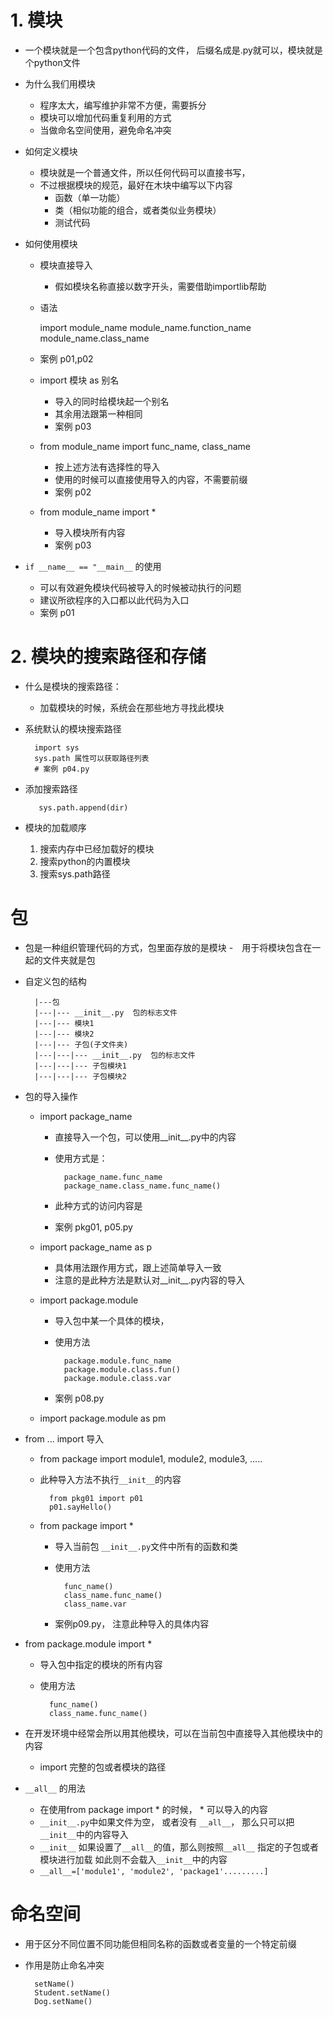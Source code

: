 # 1. 模块
- 一个模块就是一个包含python代码的文件， 后缀名成是.py就可以，模块就是个python文件
- 为什么我们用模块
    - 程序太大，编写维护非常不方便，需要拆分
    - 模块可以增加代码重复利用的方式
    - 当做命名空间使用，避免命名冲突 
- 如何定义模块
    - 模块就是一个普通文件，所以任何代码可以直接书写，
    - 不过根据模块的规范，最好在木块中编写以下内容
        - 函数（单一功能）
        - 类（相似功能的组合，或者类似业务模块） 
        - 测试代码
        
- 如何使用模块
    - 模块直接导入
        - 假如模块名称直接以数字开头，需要借助importlib帮助
    - 语法
    
        import module_name
        module_name.function_name
        module_name.class_name
    - 案例 p01,p02
    - import 模块 as 别名
        - 导入的同时给模块起一个别名
        - 其余用法跟第一种相同    
        - 案例 p03
       
    - from module_name import func_name, class_name
        - 按上述方法有选择性的导入
        - 使用的时候可以直接使用导入的内容，不需要前缀
        - 案例 p02
        
    - from module_name import *
        - 导入模块所有内容
        - 案例 p03
- `if __name__ == "__main__` 的使用
    - 可以有效避免模块代码被导入的时候被动执行的问题
    - 建议所欲程序的入口都以此代码为入口
    - 案例 p01
    
# 2. 模块的搜索路径和存储
- 什么是模块的搜索路径：
    - 加载模块的时候，系统会在那些地方寻找此模块
- 系统默认的模块搜索路径
    
        import sys
        sys.path 属性可以获取路径列表
        # 案例 p04.py
- 添加搜索路径
            
         sys.path.append(dir)
- 模块的加载顺序
    1. 搜索内存中已经加载好的模块
    2. 搜索python的内置模块
    3. 搜索sys.path路径 
    
   
# 包
- 包是一种组织管理代码的方式，包里面存放的是模块
-　用于将模块包含在一起的文件夹就是包
- 自定义包的结构

    
        |---包
        |---|--- __init__.py  包的标志文件
        |---|--- 模块1
        |---|--- 模块2
        |---|--- 子包(子文件夹)
        |---|---|--- __init__.py  包的标志文件
        |---|---|--- 子包模块1
        |---|---|--- 子包模块2
   
- 包的导入操作
    - import package_name
        - 直接导入一个包，可以使用__init__.py中的内容
        - 使用方式是：
            
                package_name.func_name
                package_name.class_name.func_name()
        - 此种方式的访问内容是  
        - 案例 pkg01, p05.py  
    - import package_name as p
        - 具体用法跟作用方式，跟上述简单导入一致  
        - 注意的是此种方法是默认对__init__.py内容的导入    
    
    - import package.module
        - 导入包中某一个具体的模块，
        - 使用方法
            
                package.module.func_name
                package.module.class.fun()
                package.module.class.var
        - 案例 p08.py
    
    - import package.module as pm 
          
    
- from ... import 导入
    - from package import module1, module2, module3, ..... 
    - 此种导入方法不执行`__init__`的内容
    
            from pkg01 import p01
            p01.sayHello()
    - from package import *
        - 导入当前包 `__init__.py`文件中所有的函数和类
        - 使用方法
            
                func_name()
                class_name.func_name()
                class_name.var
                
        - 案例p09.py， 注意此种导入的具体内容
        
- from package.module import *
    - 导入包中指定的模块的所有内容    
    - 使用方法
        
            func_name()
            class_name.func_name()  
  
- 在开发环境中经常会所以用其他模块，可以在当前包中直接导入其他模块中的内容
    - import 完整的包或者模块的路径
    
- `__all__` 的用法
    - 在使用from package import * 的时候， * 可以导入的内容  
    - `__init__.py`中如果文件为空， 或者没有 `__all__`， 那么只可以把`__init__`中的内容导入
    - `__init__` 如果设置了`__all__`的值，那么则按照`__all__` 指定的子包或者模块进行加载
    如此则不会载入`__init__`中的内容
    - `__all__=['module1', 'module2', 'package1'.........]`
    
    
# 命名空间
- 用于区分不同位置不同功能但相同名称的函数或者变量的一个特定前缀
- 作用是防止命名冲突

        setName()
        Student.setName()
        Dog.setName()